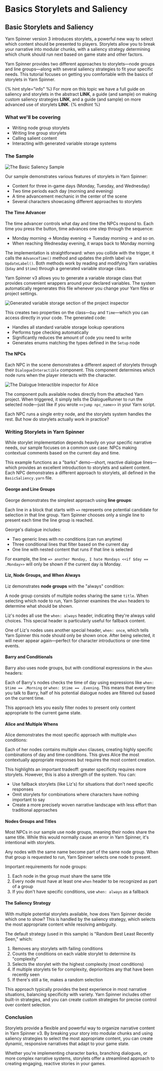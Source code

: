 # Basics Storylets and Saliency

## Basic Storylets and Saliency

Yarn Spinner version 3 introduces storylets, a powerful new way to select which content should be presented to players. Storylets allow you to break your narrative into modular chunks, with a saliency strategy determining which chunk should run next based on game state and other factors.

Yarn Spinner provides two different approaches to storylets—node groups and line groups—along with several saliency strategies to fit your specific needs. This tutorial focuses on getting you comfortable with the basics of storylets in Yarn Spinner.

{% hint style="info" %}
For more on this topic we have a full guide on saliency and storylets in the abstract **LINK**, a guide (and sample) on making custom saliency strategies **LINK**, and a guide (and sample) on more advanced use of storylets **LINK**.
{% endhint %}

### What we'll be covering

* Writing node group storylets
* Writing line group storylets
* Calling salient content
* Interacting with generated variable storage systems

### The Sample

![The Basic Saliency Sample](<../../../.gitbook/assets/01 (2).png>)

Our sample demonstrates various features of storylets in Yarn Spinner:

* Content for three in-game days (Monday, Tuesday, and Wednesday)
* Two time periods each day (morning and evening)
* A time advancement mechanic in the center of the scene
* Several characters showcasing different approaches to storylets

#### The Time Advancer

The time advancer controls what day and time the NPCs respond to. Each time you press the button, time advances one step through the sequence:

* Monday morning → Monday evening → Tuesday morning → and so on.
* When reaching Wednesday evening, it wraps back to Monday morning

The implementation is straightforward: when you collide with the trigger, it calls the `AdvanceTime()` method and updates the plinth label via `UpdateLabel()`. Both methods work by reading and modifying Yarn variables (`$day` and `$time`) through a generated variable storage class.

Yarn Spinner v3 allows you to generate a variable storage class that provides convenient wrappers around your declared variables. The system automatically regenerates this file whenever you change your Yarn files or project settings.

![Generated variable storage section of the project inspector](<../../../.gitbook/assets/02 (1).png>)

This creates two properties on the class—`Day` and `Time`—which you can access directly in your code. The generated code:

* Handles all standard variable storage lookup operations
* Performs type checking automatically
* Significantly reduces the amount of code you need to write
* Generates enums matching the types defined in the `Setup` node

#### The NPCs

Each NPC in the scene demonstrates a different aspect of storylets through their `DialogueInteractible` component. This component determines which node runs when the player interacts with the character.

![The Dialogue Interactible inspector for Alice](<../../../.gitbook/assets/03 (1).png>)

The component pulls available nodes directly from the attached Yarn project. When triggered, it simply tells the DialogueRunner to run the selected node—just like if you wrote `<<jump npc_name>>` in your Yarn script.

Each NPC runs a single entry node, and the storylets system handles the rest. But how do storylets actually work in practice?

### Writing Storylets in Yarn Spinner

While storylet implementation depends heavily on your specific narrative needs, our sample focuses on a common use case: NPCs making contextual comments based on the current day and time.

This example functions as a "barks" demo—short, reactive dialogue lines—which provides an excellent introduction to storylets and salient content. Each NPC demonstrates a different approach to storylets, all defined in the `BasicSaliency.yarn` file.

#### George and Line Groups

George demonstrates the simplest approach using **line groups**:

Each line in a block that starts with `=>` represents one potential candidate for selection in that line group. Yarn Spinner chooses only a single line to present each time the line group is reached.

George's dialogue includes:

* Two generic lines with no conditions (can run anytime)
* Three conditional lines that filter based on the current day
* One line with nested content that runs if that line is selected

For example, the line `=> another Monday, I hate Mondays <<if $day == .Monday>>` will only be shown if the current day is Monday.

#### Liz, Node Groups, and When Always

Liz demonstrates **node groups** with the "always" condition:

A node group consists of multiple nodes sharing the same `title`. When selecting which node to run, Yarn Spinner examines the `when` headers to determine what should be shown.

Liz's nodes all use the `when: always` header, indicating they're always valid choices. This special header is particularly useful for fallback content.

One of Liz's nodes uses another special header, `when: once`, which tells Yarn Spinner this node should only be shown once. After being selected, it will never appear again—perfect for character introductions or one-time events.

#### Barry and Conditionals

Barry also uses node groups, but with conditional expressions in the `when` headers:

Each of Barry's nodes checks the time of day using expressions like `when: $time == .Morning` or `when: $time == .Evening`. This means that every time you talk to Barry, half of his potential dialogue nodes are filtered out based on the current time.

This approach lets you easily filter nodes to present only content appropriate to the current game state.

#### Alice and Multiple Whens

Alice demonstrates the most specific approach with multiple `when` conditions:

Each of her nodes contains multiple `when` clauses, creating highly specific combinations of day and time conditions. This gives Alice the most contextually appropriate responses but requires the most content creation.

This highlights an important tradeoff: greater specificity requires more storylets. However, this is also a strength of the system. You can:

* Use fallback storylets (like Liz's) for situations that don't need specific responses
* Omit storylets for combinations where characters have nothing important to say
* Create a more precisely woven narrative landscape with less effort than traditional approaches

#### Nodes Groups and Titles

Most NPCs in our sample use node groups, meaning their nodes share the same title. While this would normally cause an error in Yarn Spinner, it's intentional with storylets.

Any nodes with the same name become part of the same node group. When that group is requested to run, Yarn Spinner selects one node to present.

Important requirements for node groups:

1. Each node in the group must share the same title
2. Every node must have at least one `when` header to be recognized as part of a group
3. If you don't have specific conditions, use `when: always` as a fallback

#### The Saliency Strategy

With multiple potential storylets available, how does Yarn Spinner decide which one to show? This is handled by the saliency strategy, which selects the most appropriate content while resolving ambiguity.

The default strategy (used in this sample) is "Random Best Least Recently Seen," which:

1. Removes any storylets with failing conditions
2. Counts the conditions on each viable storylet to determine its "complexity"
3. Selects the storylet with the highest complexity (most conditions)
4. If multiple storylets tie for complexity, deprioritizes any that have been recently seen
5. If there's still a tie, makes a random selection

This approach typically provides the best experience in most narrative situations, balancing specificity with variety. Yarn Spinner includes other built-in strategies, and you can create custom strategies for precise control over content selection.

### Conclusion

Storylets provide a flexible and powerful way to organize narrative content in Yarn Spinner v3. By breaking your story into modular chunks and using saliency strategies to select the most appropriate content, you can create dynamic, responsive narratives that adapt to your game state.

Whether you're implementing character barks, branching dialogues, or more complex narrative systems, storylets offer a streamlined approach to creating engaging, reactive stories in your games.
